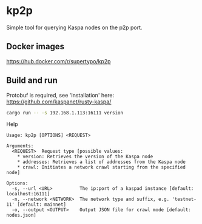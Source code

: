 # kp2p

Simple tool for querying Kaspa nodes on the p2p port.

## Docker images
https://hub.docker.com/r/supertypo/kp2p

## Build and run
Protobuf is required, see 'Installation' here: https://github.com/kaspanet/rusty-kaspa/
```bash
cargo run -- -s 192.168.1.113:16111 version
```

Help
```text
Usage: kp2p [OPTIONS] <REQUEST>

Arguments:
  <REQUEST>  Request type [possible values:
    * version: Retrieves the version of the Kaspa node
    * addresses: Retrieves a list of addresses from the Kaspa node
    * crawl: Initiates a network crawl starting from the specified node]

Options:
  -s, --url <URL>          The ip:port of a kaspad instance [default: localhost:16111]
  -n, --network <NETWORK>  The network type and suffix, e.g. 'testnet-11' [default: mainnet]
  -o, --output <OUTPUT>    Output JSON file for crawl mode [default: nodes.json]
```
